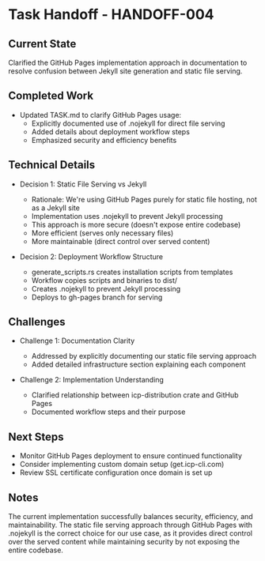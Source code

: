 # Task Handoff - HANDOFF-004

## Current State

Clarified the GitHub Pages implementation approach in documentation to resolve confusion between Jekyll site generation and static file serving.

## Completed Work

- Updated TASK.md to clarify GitHub Pages usage:
  - Explicitly documented use of .nojekyll for direct file serving
  - Added details about deployment workflow steps
  - Emphasized security and efficiency benefits

## Technical Details

- Decision 1: Static File Serving vs Jekyll

  - Rationale: We're using GitHub Pages purely for static file hosting, not as a Jekyll site
  - Implementation uses .nojekyll to prevent Jekyll processing
  - This approach is more secure (doesn't expose entire codebase)
  - More efficient (serves only necessary files)
  - More maintainable (direct control over served content)

- Decision 2: Deployment Workflow Structure
  - generate_scripts.rs creates installation scripts from templates
  - Workflow copies scripts and binaries to dist/
  - Creates .nojekyll to prevent Jekyll processing
  - Deploys to gh-pages branch for serving

## Challenges

- Challenge 1: Documentation Clarity

  - Addressed by explicitly documenting our static file serving approach
  - Added detailed infrastructure section explaining each component

- Challenge 2: Implementation Understanding
  - Clarified relationship between icp-distribution crate and GitHub Pages
  - Documented workflow steps and their purpose

## Next Steps

- Monitor GitHub Pages deployment to ensure continued functionality
- Consider implementing custom domain setup (get.icp-cli.com)
- Review SSL certificate configuration once domain is set up

## Notes

The current implementation successfully balances security, efficiency, and maintainability. The static file serving approach through GitHub Pages with .nojekyll is the correct choice for our use case, as it provides direct control over the served content while maintaining security by not exposing the entire codebase.
